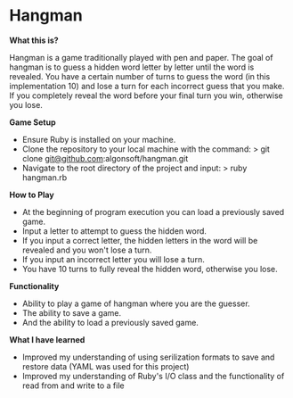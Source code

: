 # Hangman

**What this is?**

Hangman is a game traditionally played with pen and paper. The goal of hangman is to guess a hidden word letter by letter until the word is revealed. You have a certain number of turns to guess the word (in this implementation 10) and lose a turn for each incorrect guess that you make. If you completely reveal the word before your final turn you win, otherwise you lose.

**Game Setup**
  - Ensure Ruby is installed on your machine.
  - Clone the repository to your local machine with the command: > git clone git@github.com:algonsoft/hangman.git
  - Navigate to the root directory of the project and input: > ruby hangman.rb

**How to Play**
  - At the beginning of program execution you can load a previously saved game.
  - Input a letter to attempt to guess the hidden word.
  - If you input a correct letter, the hidden letters in the word will be revealed and you won't lose a turn.
  - If you input an incorrect letter you will lose a turn.
  - You have 10 turns to fully reveal the hidden word, otherwise you lose.

**Functionality**
  - Ability to play a game of hangman where you are the guesser.
  - The ability to save a game.
  - And the ability to load a previously saved game.

**What I have learned**
  - Improved my understanding of using serilization formats to save and restore data (YAML was used for this project)
  - Improved my understanding of Ruby's I/O class and the functionality of read from and write to a file
